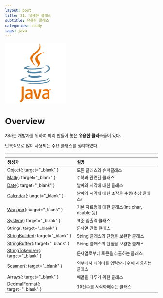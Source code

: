 ```yaml
---
layout: post
title: 31. 유용한 클래스
subtitle: 유용한 클래스
categories: study
tags: java
---
```


![javalogo](/assets/img/logo/java-logo.png)

# Overview 

자바는 개발자를 위하여 미리 만들어 놓은 **유용한 클래스**들이 있다.

반복적으로 많이 사용되는 주요 클래스를 정리하였다.

***

| 생성자 | 설명 |
| :---------- | :---------- |
| [Object](https://docs.oracle.com/javase/8/docs/api/java/lang/Object.html){: target="_blank" } | 모든 클래스의 슈퍼클래스 |
| [Math](https://docs.oracle.com/javase/8/docs/api/java/lang/Math.html){: target="_blank" } | 수학과 관련된 클래스 |
| [Date](https://docs.oracle.com/javase/8/docs/api/java/sql/Date.html){: target="_blank" } | 날짜와 시각에 대한 클래스 |
| [Calendar](https://docs.oracle.com/javase/8/docs/api/java/util/Calendar.html){: target="_blank" } | 날짜와 시각에 대한 조작을 수행(추상 클래스) |
| [Wrapper](https://docs.oracle.com/javase/8/docs/api/java/sql/Wrapper.html){: target="_blank" } | 기본 자료형에 대한 클래스(int, char, double 등) |
| [System](https://docs.oracle.com/javase/8/docs/api/java/lang/System.html){: target="_blank" } | 표준 입출력 클래스 |
| [String](https://docs.oracle.com/javase/8/docs/api/java/lang/String.html){: target="_blank" } | 문자열 관련 클래스 |
| [StringBuilder](https://docs.oracle.com/javase/8/docs/api/java/lang/StringBuilder.html){: target="_blank" } | String 클래스의 단점을 보완한 클래스 |
| [StringBuffer](https://docs.oracle.com/javase/8/docs/api/java/lang/StringBuffer.html){: target="_blank" } | String 클래스의 단점을 보완한 클래스 |
| [StringTokenizer](https://docs.oracle.com/javase/8/docs/api/java/util/StringTokenizer.html){: target="_blank" } | 문자열로부터 토큰을 추출하는 클래스 |
| [Scanner](https://docs.oracle.com/javase/8/docs/api/java/util/Scanner.html){: target="_blank" } | 외부에서 데이터를 입력받기 위해 사용하는 클래스 |
| [Arrays](https://docs.oracle.com/javase/8/docs/api/java/util/Arrays.html){: target="_blank" } | 배열을 다루기 위한 클래스 |
| [DecimalFormat](https://docs.oracle.com/javase/8/docs/api/java/text/DecimalFormat.html){: target="_blank" } | 10진수를 서식화해주는 클래스 |
